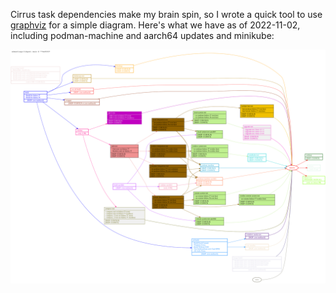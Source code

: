 Cirrus task dependencies make my brain spin, so I wrote a quick tool to use [graphviz](https://graphviz.org/) for a simple diagram. Here's what we have as of 2022-11-02, including podman-machine and aarch64 updates and minikube:

![Cirrus Dependencies as of 2022-11-02](cirrus-map.svg)
